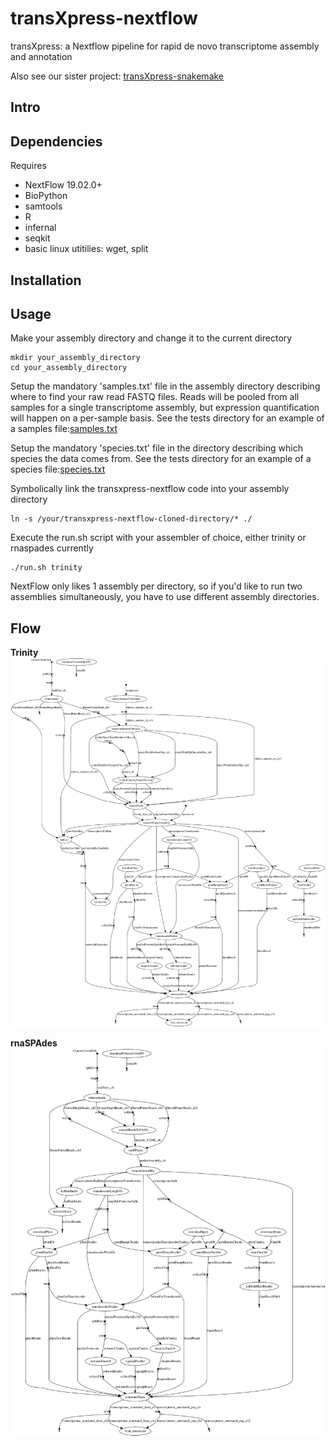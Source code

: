 # transXpress-nextflow
transXpress: a Nextflow pipeline for rapid de novo transcriptome assembly and annotation

Also see our sister project: [transXpress-snakemake](https://github.com/transXpress/transXpress-snakemake)

## Intro

## Dependencies

Requires
* NextFlow 19.02.0+
* BioPython
* samtools
* R
* infernal
* seqkit
* basic linux utitilies: wget, split

## Installation


## Usage
Make your assembly directory and change it to the current directory
```
mkdir your_assembly_directory
cd your_assembly_directory
```
Setup the mandatory 'samples.txt' file in the assembly directory describing where to find your raw read FASTQ files. Reads will be pooled from all samples for a single transcriptome assembly, but expression quantification will happen on a per-sample basis. See the tests directory for an example of a samples file:[samples.txt](./tests/test_nonSS-trinity/samples.txt)

Setup the mandatory 'species.txt' file in the directory describing which species the data comes from. See the tests directory for an example of a species file:[species.txt](./tests/test_nonSS-trinity/species.txt)

Symbolically link the transxpress-nextflow code into your assembly directory
```
ln -s /your/transxpress-nextflow-cloned-directory/* ./
```
Execute the run.sh script with your assembler of choice, either trinity or rnaspades currently
```
./run.sh trinity
```
NextFlow only likes 1 assembly per directory, so if you'd like to run two assemblies simultaneously, you have to use different assembly directories.

## Flow

**Trinity**
![Directed acyclic graph for Trinity transXpress-nextflow program execution](./tests/test_nonSS-trinity/test_nonSS_dag.svg)

**rnaSPAdes**
![Directed acyclic graph for rnaSPAdes transXpress-rnaspades program execution](./tests/test_nonSS-rnaspades/test_nonSS_dag.svg)
